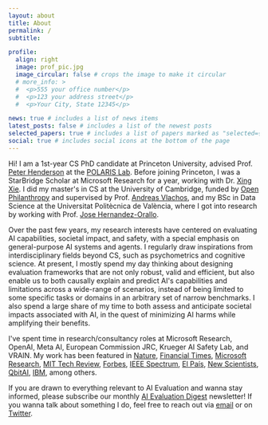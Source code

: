 ```yaml
---
layout: about
title: About
permalink: /
subtitle: 

profile:
  align: right
  image: prof_pic.jpg
  image_circular: false # crops the image to make it circular
  # more_info: >
  #  <p>555 your office number</p>
  #  <p>123 your address street</p>
  #  <p>Your City, State 12345</p>

news: true # includes a list of news items
latest_posts: false # includes a list of the newest posts
selected_papers: true # includes a list of papers marked as "selected={true}"
social: true # includes social icons at the bottom of the page
---
```


Hi! I am a 1st-year CS PhD candidate at Princeton University, advised Prof. [Peter Henderson](https://www.peterhenderson.co/) at the [POLARIS Lab](https://www.polarislab.org/). Before joining Princeton, I was a StarBridge Scholar at Microsoft Research for a year, working with Dr. [Xing Xie][xxie].  I did my master's in CS at the University of Cambridge, funded by [Open Philanthropy][op] and supervised by Prof. [Andreas Vlachos][avlachos], and my BSc in Data Science at the Universitat Politècnica de València, where I got into research by working with Prof. [Jose Hernandez-Orallo][jhorallo].

Over the past few years, my research interests have centered on evaluating AI capabilities, societal impact, and safety, with a special emphasis on general-purpose AI systems and agents. I regularly draw inspirations from interdisciplinary fields beyond CS, such as psychometrics and cognitive science. At present, I mostly spend my day thinking about designing evaluation frameworks that are not only robust, valid and efficient, but also enable us to both causally explain and predict AI's capabilities and limitations across a wide-range of scenarios, instead of being limited to some specific tasks or domains in an arbitrary set of narrow benchmarks. I also spend a large share of my time to both assess and anticipate societal impacts associated with AI, in the quest of minimizing AI harms while amplifying their benefits.

I've spent time in research/consultancy roles at Microsoft Research, OpenAI, Meta AI, European Commission JRC, Krueger AI Safety Lab, and VRAIN. My work has been featured in [Nature](https://www.nature.com/articles/d41586-024-03137-3), [Financial Times](https://www.ft.com/content/0876687a-f8b7-4b39-b513-5fee942831e8), [Microsoft Research](https://www.microsoft.com/en-us/research/blog/predicting-and-explaining-ai-model-performance-a-new-approach-to-evaluation/), [MIT Tech Review](https://mp.weixin.qq.com/s/T2aqVlWePuRfEEuIP5_yqg), [Forbes](https://www.forbes.com/sites/delltechnologies/2024/10/29/steer-your-ai-strategy-straight-amid-the-jagged-frontier/), [IEEE Spectrum](https://spectrum.ieee.org/chatgpt-reliability), [El País](https://english.elpais.com/technology/2024-09-25/new-ai-models-like-chatgpt-pursue-superintelligence-but-cant-be-trusted-even-when-it-comes-to-basic-questions.html), [New Scientists](https://www.newscientist.com/article/2449427-ais-get-worse-at-answering-simple-questions-as-they-get-bigger/), [QbitAI](https://mp.weixin.qq.com/s/VCvkSUdKT7ZgBaeLWKVoTg), [IBM](https://www.ibm.com/blog/llms-and-reliability/), among others.

If you are drawn to everything relevant to AI Evaluation and wanna stay informed, please subscribe our monthly [AI Evaluation Digest][aied] newsletter! If you wanna talk about something I do, feel free to reach out via [email](lexinzhouds@gmail.com) or on [Twitter](https://x.com/lexin_zhou).

[op]: https://www.openphilanthropy.org/
[jhorallo]: https://josephorallo.webs.upv.es/
[avlachos]: https://andreasvlachos.github.io/
[aied]: https://aievaluation.substack.com/
[xxie]: https://scholar.google.com/citations?user=5EQfAFIAAAAJ&hl=en
